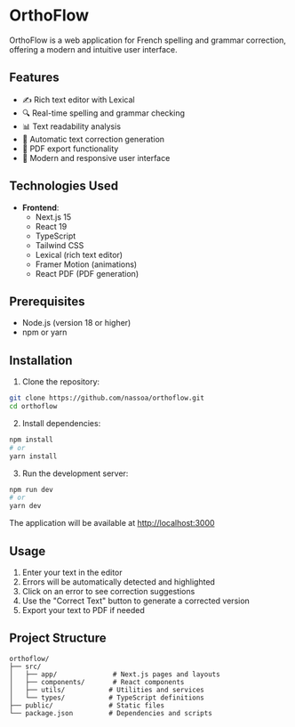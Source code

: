 # OrthoFlow

OrthoFlow is a web application for French spelling and grammar correction, offering a modern and intuitive user interface.

## Features

- ✍️ Rich text editor with Lexical
- 🔍 Real-time spelling and grammar checking
- 📊 Text readability analysis
- 📝 Automatic text correction generation
- 📄 PDF export functionality
- 🎨 Modern and responsive user interface

## Technologies Used

- **Frontend**:
  - Next.js 15
  - React 19
  - TypeScript
  - Tailwind CSS
  - Lexical (rich text editor)
  - Framer Motion (animations)
  - React PDF (PDF generation)

## Prerequisites

- Node.js (version 18 or higher)
- npm or yarn

## Installation

1. Clone the repository:

```bash
git clone https://github.com/nassoa/orthoflow.git
cd orthoflow
```

2. Install dependencies:

```bash
npm install
# or
yarn install
```

3. Run the development server:

```bash
npm run dev
# or
yarn dev
```

The application will be available at [http://localhost:3000](http://localhost:3000)

## Usage

1. Enter your text in the editor
2. Errors will be automatically detected and highlighted
3. Click on an error to see correction suggestions
4. Use the "Correct Text" button to generate a corrected version
5. Export your text to PDF if needed

## Project Structure

```
orthoflow/
├── src/
│   ├── app/              # Next.js pages and layouts
│   ├── components/       # React components
│   ├── utils/           # Utilities and services
│   └── types/           # TypeScript definitions
├── public/              # Static files
└── package.json         # Dependencies and scripts
```
